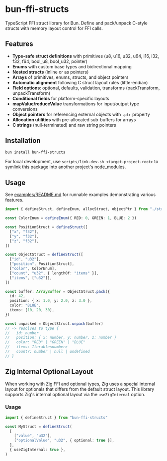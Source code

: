 # bun-ffi-structs

TypeScript FFI struct library for Bun. Define and pack/unpack C-style structs with memory layout control for FFI calls.

## Features

- **Type-safe struct definitions** with primitives (u8, u16, u32, u64, i16, i32, f32, f64, bool_u8, bool_u32, pointer)
- **Enums** with custom base types and bidirectional mapping
- **Nested structs** (inline or as pointers)
- **Arrays** of primitives, enums, structs, and object pointers
- **Automatic alignment** following C struct layout rules (little-endian)
- **Field options**: optional, defaults, validation, transforms (packTransform, unpackTransform)
- **Conditional fields** for platform-specific layouts
- **mapValue/reduceValue** transformations for input/output type conversions
- **Object pointers** for referencing external objects with `.ptr` property
- **Allocation utilities** with pre-allocated sub-buffers for arrays
- **C strings** (null-terminated) and raw string pointers

## Installation

```bash
bun install bun-ffi-structs
```

For local development, use `scripts/link-dev.sh <target-project-root>` to symlink this package into another project's node_modules.

## Usage

See [examples/README.md](examples/README.md) for runnable examples demonstrating various features.

```typescript
import { defineStruct, defineEnum, allocStruct, objectPtr } from "./structs_ffi"

const ColorEnum = defineEnum({ RED: 0, GREEN: 1, BLUE: 2 })

const PositionStruct = defineStruct([
  ["x", "f32"],
  ["y", "f32"],
  ["z", "f32"],
])

const ObjectStruct = defineStruct([
  ["id", "u32"],
  ["position", PositionStruct],
  ["color", ColorEnum],
  ["count", "u32", { lengthOf: "items" }],
  ["items", ["u32"]],
])

const buffer: ArrayBuffer = ObjectStruct.pack({
  id: 42,
  position: { x: 1.0, y: 2.0, z: 3.0 },
  color: "BLUE",
  items: [10, 20, 30],
})

const unpacked = ObjectStruct.unpack(buffer)
// -> resolves to type {
//   id: number
//   position: { x: number, y: number, z: number }
//   color: "RED" | "GREEN" | "BLUE"
//   items: Iterable<number>
//   count?: number | null | undefined
// }
```

## Zig Internal Optional Layout

When working with Zig FFI and optional types, Zig uses a special internal layout for optionals that differs from the default struct layout. This library supports Zig's internal optional layout via the `useZigInternal` option.

### Usage

```typescript
import { defineStruct } from "bun-ffi-structs"

const MyStruct = defineStruct(
  [
    ["value", "u32"],
    ["optionalValue", "u32", { optional: true }],
  ],
  { useZigInternal: true },
)
```
